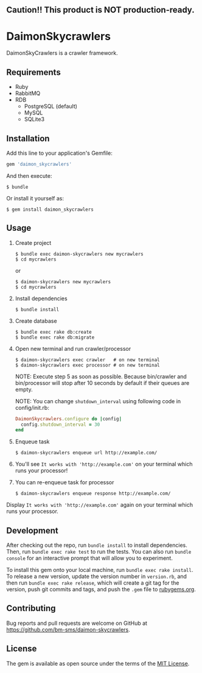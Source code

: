 ## Caution!! This product is NOT production-ready.

# DaimonSkycrawlers

DaimonSkyCrawlers is a crawler framework.

## Requirements

- Ruby
- RabbitMQ
- RDB
  - PostgreSQL (default)
  - MySQL
  - SQLite3

## Installation

Add this line to your application's Gemfile:

```ruby
gem 'daimon_skycrawlers'
```

And then execute:

    $ bundle

Or install it yourself as:

    $ gem install daimon_skycrawlers

## Usage

1. Create project

     ```
     $ bundle exec daimon-skycrawlers new mycrawlers
     $ cd mycrawlers
     ```
     or
     ```
     $ daimon-skycrawlers new mycrawlers
     $ cd mycrawlers
     ```

2. Install dependencies

     ```
     $ bundle install
     ```

3. Create database

     ```
     $ bundle exec rake db:create
     $ bundle exec rake db:migrate
     ```

4. Open new terminal and run crawler/processor

     ```
     $ daimon-skycrawlers exec crawler   # on new terminal
     $ daimon-skycrawlers exec processor # on new terminal
     ```

    NOTE: Execute step 5 as soon as possible. Because bin/crawler and
    bin/processor will stop after 10 seconds by default if their
    queues are empty.

    NOTE: You can change `shutdown_interval` using following code in config/init.rb:

    ```ruby
    DaimonSkycrawlers.configure do |config|
      config.shutdown_interval = 30
    end
    ```

5. Enqueue task

     ```
     $ daimon-skycrawlers enqueue url http://example.com/
     ```

6. You'll see `It works with 'http://example.com'` on your terminal which runs your processor!
7. You can re-enqueue task for processor

     ```
     $ daimon-skycrawlers enqueue response http://example.com/
     ```

Display `It works with 'http://example.com'` again on your terminal which runs your processor.

## Development

After checking out the repo, run `bundle install` to install dependencies. Then, run `bundle exec rake test` to run the tests. You can also run `bundle console` for an interactive prompt that will allow you to experiment.

To install this gem onto your local machine, run `bundle exec rake install`. To release a new version, update the version number in `version.rb`, and then run `bundle exec rake release`, which will create a git tag for the version, push git commits and tags, and push the `.gem` file to [rubygems.org](https://rubygems.org).

## Contributing

Bug reports and pull requests are welcome on GitHub at https://github.com/bm-sms/daimon-skycrawlers.


## License

The gem is available as open source under the terms of the [MIT License](http://opensource.org/licenses/MIT).

